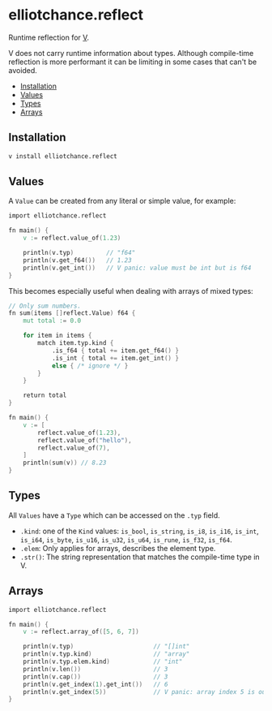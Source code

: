elliotchance.reflect
====================

Runtime reflection for [V](https://vlang.io).

V does not carry runtime information about types. Although compile-time
reflection is more performant it can be limiting in some cases that can't be
avoided.

- [Installation](#installation)
- [Values](#values)
- [Types](#types)
- [Arrays](#arrays)

Installation
------------

```bash
v install elliotchance.reflect
```

Values
------

A `Value` can be created from any literal or simple value, for example:

```v
import elliotchance.reflect

fn main() {
	v := reflect.value_of(1.23)

	println(v.typ)         // "f64"
	println(v.get_f64())   // 1.23
	println(v.get_int())   // V panic: value must be int but is f64
}
```

This becomes especially useful when dealing with arrays of mixed types:

```v
// Only sum numbers.
fn sum(items []reflect.Value) f64 {
	mut total := 0.0

	for item in items {
		match item.typ.kind {
			.is_f64 { total += item.get_f64() }
			.is_int { total += item.get_int() }
			else { /* ignore */ }
		}
	}

	return total
}

fn main() {
	v := [
		reflect.value_of(1.23),
		reflect.value_of("hello"),
		reflect.value_of(7),
	]
	println(sum(v)) // 8.23
}
```

Types
-----

All `Values` have a `Type` which can be accessed on the `.typ` field.

- `.kind`: one of the `Kind` values: `is_bool`, `is_string`, `is_i8`, `is_i16`,
`is_int`, `is_i64`, `is_byte`, `is_u16`, `is_u32`, `is_u64`, `is_rune`,
`is_f32`, `is_f64`.
- `.elem`: Only applies for arrays, describes the element type.
- `.str()`: The string representation that matches the compile-time type in V.

Arrays
------

```v
import elliotchance.reflect

fn main() {
	v := reflect.array_of([5, 6, 7])

	println(v.typ)                      // "[]int"
	println(v.typ.kind)                 // "array"
	println(v.typ.elem.kind)            // "int"
	println(v.len())                    // 3
	println(v.cap())                    // 3
	println(v.get_index(1).get_int())   // 6
	println(v.get_index(5))             // V panic: array index 5 is out of bounds (len = 3)
}
```
